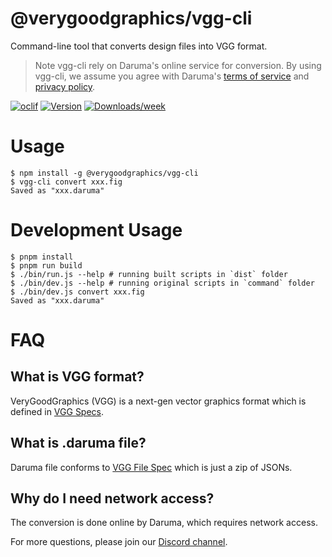 @verygoodgraphics/vgg-cli
=================

Command-line tool that converts design files into VGG format.

> Note vgg-cli rely on Daruma's online service for conversion. By using vgg-cli, we assume you agree with Daruma's [terms of service](https://daruma.run/terms) and [privacy policy](https://daruma.run/privacy).

[![oclif](https://img.shields.io/badge/cli-oclif-brightgreen.svg)](https://oclif.io)
[![Version](https://img.shields.io/npm/v/@verygoodgraphics/vgg-cli.svg)](https://npmjs.org/package/@verygoodgraphics/vgg-cli)
[![Downloads/week](https://img.shields.io/npm/dw/@verygoodgraphics/vgg-cli.svg)](https://npmjs.org/package/@verygoodgraphics/vgg-cli)


# Usage
```sh-session
$ npm install -g @verygoodgraphics/vgg-cli
$ vgg-cli convert xxx.fig
Saved as "xxx.daruma"
```
# Development Usage

```sh-session
$ pnpm install
$ pnpm run build
$ ./bin/run.js --help # running built scripts in `dist` folder
$ ./bin/dev.js --help # running original scripts in `command` folder
$ ./bin/dev.js convert xxx.fig
Saved as "xxx.daruma"
```

# FAQ

## What is VGG format?

VeryGoodGraphics (VGG) is a next-gen vector graphics format which is defined in [VGG Specs](https://docs.verygoodgraphics.com/specs/overview).

## What is .daruma file?

Daruma file conforms to [VGG File Spec](https://docs.verygoodgraphics.com/specs/file) which is just a zip of JSONs.

## Why do I need network access?

The conversion is done online by Daruma, which requires network access.


For more questions, please join our [Discord channel](https://discord.gg/89fFapjfgM).
